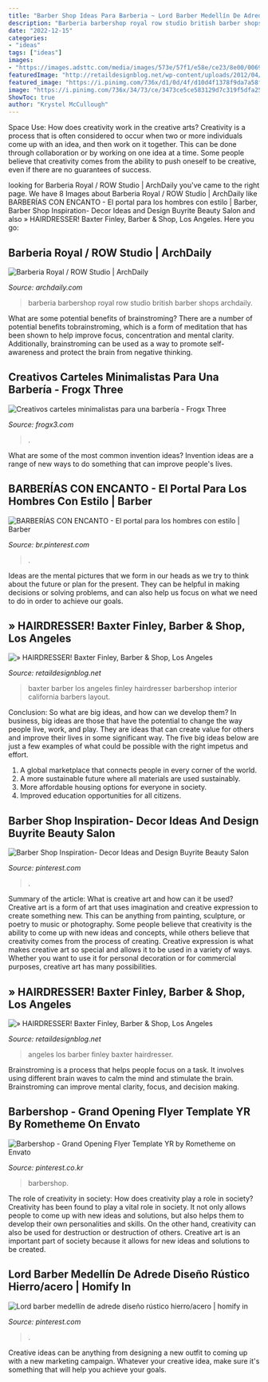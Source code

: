 ```yaml
---
title: "Barber Shop Ideas Para Barberia ~ Lord Barber Medellín De Adrede Diseño Rústico Hierro/acero"
description: "Barberia barbershop royal row studio british barber shops archdaily"
date: "2022-12-15"
categories:
- "ideas"
tags: ["ideas"]
images:
- "https://images.adsttc.com/media/images/573e/57f1/e58e/ce23/8e00/0069/large_jpg/IMG_4545.jpg?1463703509"
featuredImage: "http://retaildesignblog.net/wp-content/uploads/2012/04/Baxter-Finley-Barber-Shop-Los-Angeles-04.jpg"
featured_image: "https://i.pinimg.com/736x/d1/0d/4f/d10d4f1378f9da7a58faec77ed901528.jpg"
image: "https://i.pinimg.com/736x/34/73/ce/3473ce5ce583129d7c319f5dfa2577fb.jpg"
ShowToc: true
author: "Krystel McCullough"
---
```



Space Use: How does creativity work in the creative arts?
Creativity is a process that is often considered to occur when two or more individuals come up with an idea, and then work on it together. This can be done through collaboration or by working on one idea at a time. Some people believe that creativity comes from the ability to push oneself to be creative, even if there are no guarantees of success.

	

		
looking for Barberia Royal / ROW Studio | ArchDaily you've came to the right page. We have 8 Images about Barberia Royal / ROW Studio | ArchDaily like BARBERÍAS CON ENCANTO - El portal para los hombres con estilo | Barber, Barber Shop Inspiration- Decor Ideas and Design Buyrite Beauty Salon and also » HAIRDRESSER! Baxter Finley, Barber &amp; Shop, Los Angeles. Here you go:
		
    
## Barberia Royal / ROW Studio | ArchDaily

<img loading=lazy src="https://images.adsttc.com/media/images/573e/57f1/e58e/ce23/8e00/0069/large_jpg/IMG_4545.jpg?1463703509" onerror="this.onerror=null;this.src='https://tse2.mm.bing.net/th?id=OIP.3HAki57kjiOG9vJPEYAIzwHaE7&amp;pid=15.1';" alt="Barberia Royal / ROW Studio | ArchDaily">

_Source: archdaily.com_

>barberia barbershop royal row studio british barber shops archdaily. 

	

What are some potential benefits of brainstroming?
There are a number of potential benefits tobrainstroming, which is a form of meditation that has been shown to help improve focus, concentration and mental clarity. Additionally, brainstroming can be used as a way to promote self-awareness and protect the brain from negative thinking.

    
## Creativos Carteles Minimalistas Para Una Barbería - Frogx Three

<img loading=lazy src="https://www.frogx3.com/wp-content/uploads/2017/11/Carteles-minimalistas-2.png" onerror="this.onerror=null;this.src='https://tse2.mm.bing.net/th?id=OIP.sT-qprSwnznPx8UypL2d4QHaKz&amp;pid=15.1';" alt="Creativos carteles minimalistas para una barbería - Frogx Three">

_Source: frogx3.com_

>. 

	

What are some of the most common invention ideas?
Invention ideas are a range of new ways to do something that can improve people's lives.

    
## BARBERÍAS CON ENCANTO - El Portal Para Los Hombres Con Estilo | Barber

<img loading=lazy src="https://i.pinimg.com/736x/34/73/ce/3473ce5ce583129d7c319f5dfa2577fb.jpg" onerror="this.onerror=null;this.src='https://tse4.mm.bing.net/th?id=OIP.vPFTow2PfU_0frX533hCRQHaJ4&amp;pid=15.1';" alt="BARBERÍAS CON ENCANTO - El portal para los hombres con estilo | Barber">

_Source: br.pinterest.com_

>. 

	

Ideas are the mental pictures that we form in our heads as we try to think about the future or plan for the present. They can be helpful in making decisions or solving problems, and can also help us focus on what we need to do in order to achieve our goals.

    
## » HAIRDRESSER! Baxter Finley, Barber &amp; Shop, Los Angeles

<img loading=lazy src="http://retaildesignblog.net/wp-content/uploads/2012/04/Baxter-Finley-Barber-Shop-Los-Angeles-04.jpg" onerror="this.onerror=null;this.src='https://tse3.mm.bing.net/th?id=OIP.gAGdNS2ZMfjVuEQI2f3BUQHaE8&amp;pid=15.1';" alt="» HAIRDRESSER! Baxter Finley, Barber &amp; Shop, Los Angeles">

_Source: retaildesignblog.net_

>baxter barber los angeles finley hairdresser barbershop interior california barbers layout. 

	

Conclusion: So what are big ideas, and how can we develop them?
In business, big ideas are those that have the potential to change the way people live, work, and play. They are ideas that can create value for others and improve their lives in some significant way. The five big ideas below are just a few examples of what could be possible with the right impetus and effort.
1. A global marketplace that connects people in every corner of the world.
2. A more sustainable future where all materials are used sustainably.
3. More affordable housing options for everyone in society. 
4. Improved education opportunities for all citizens. 

    
## Barber Shop Inspiration- Decor Ideas And Design Buyrite Beauty Salon

<img loading=lazy src="https://i.pinimg.com/736x/fe/6e/88/fe6e88a3165c342d94dacc7ecee6c648.jpg" onerror="this.onerror=null;this.src='https://tse4.mm.bing.net/th?id=OIP.QkVhTyqRblOcUK_Ut1GrJQHaJ3&amp;pid=15.1';" alt="Barber Shop Inspiration- Decor Ideas and Design Buyrite Beauty Salon">

_Source: pinterest.com_

>. 

	

Summary of the article: What is creative art and how can it be used?
Creative art is a form of art that uses imagination and creative expression to create something new. This can be anything from painting, sculpture, or poetry to music or photography. Some people believe that creativity is the ability to come up with new ideas and concepts, while others believe that creativity comes from the process of creating. Creative expression is what makes creative art so special and allows it to be used in a variety of ways. Whether you want to use it for personal decoration or for commercial purposes, creative art has many possibilities.

    
## » HAIRDRESSER! Baxter Finley, Barber &amp; Shop, Los Angeles

<img loading=lazy src="https://retaildesignblog.net/wp-content/uploads/2012/04/Baxter-Finley-Barber-Shop-Los-Angeles-06.jpg" onerror="this.onerror=null;this.src='https://tse4.mm.bing.net/th?id=OIP.OodUiShPCcXC6VOuu1Nx8gHaLH&amp;pid=15.1';" alt="» HAIRDRESSER! Baxter Finley, Barber &amp; Shop, Los Angeles">

_Source: retaildesignblog.net_

>angeles los barber finley baxter hairdresser. 

	

Brainstroming is a process that helps people focus on a task. It involves using different brain waves to calm the mind and stimulate the brain. Brainstroming can improve mental clarity, focus, and decision making.

    
## Barbershop - Grand Opening Flyer Template YR By Rometheme On Envato

<img loading=lazy src="https://i.pinimg.com/736x/64/9c/ed/649cedb9cab71c69fbfb82521590c4e3.jpg" onerror="this.onerror=null;this.src='https://tse1.mm.bing.net/th?id=OIP.QqR82mAAwmi1HQ4posr0ZQHaKf&amp;pid=15.1';" alt="Barbershop - Grand Opening Flyer Template YR by Rometheme on Envato">

_Source: pinterest.co.kr_

>barbershop. 

	

The role of creativity in society: How does creativity play a role in society?
Creativity has been found to play a vital role in society. It not only allows people to come up with new ideas and solutions, but also helps them to develop their own personalities and skills. On the other hand, creativity can also be used for destruction or destruction of others. Creative art is an important part of society because it allows for new ideas and solutions to be created.

    
## Lord Barber Medellín De Adrede Diseño Rústico Hierro/acero | Homify In

<img loading=lazy src="https://i.pinimg.com/736x/d1/0d/4f/d10d4f1378f9da7a58faec77ed901528.jpg" onerror="this.onerror=null;this.src='https://tse1.mm.bing.net/th?id=OIP.QR59Igbu5qtoyg65wfhX7gHaE8&amp;pid=15.1';" alt="Lord barber medellín de adrede diseño rústico hierro/acero | homify in">

_Source: pinterest.com_

>. 

	

Creative ideas can be anything from designing a new outfit to coming up with a new marketing campaign. Whatever your creative idea, make sure it's something that will help you achieve your goals.

